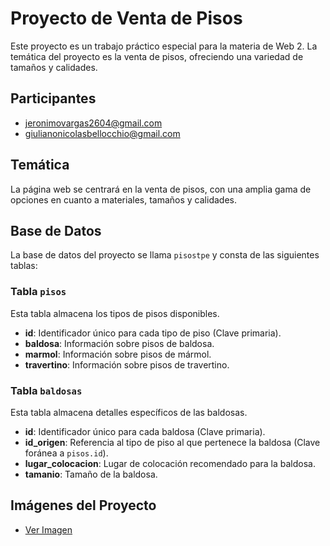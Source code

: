 # Proyecto de Venta de Pisos

Este proyecto es un trabajo práctico especial para la materia de Web 2. La temática del proyecto es la venta de pisos, ofreciendo una variedad de tamaños y calidades.

## Participantes

- jeronimovargas2604@gmail.com
- giulianonicolasbellocchio@gmail.com

## Temática

La página web se centrará en la venta de pisos, con una amplia gama de opciones en cuanto a materiales, tamaños y calidades.

## Base de Datos

La base de datos del proyecto se llama `pisostpe` y consta de las siguientes tablas:

### Tabla `pisos`

Esta tabla almacena los tipos de pisos disponibles.

- **id**: Identificador único para cada tipo de piso (Clave primaria).
- **baldosa**: Información sobre pisos de baldosa.
- **marmol**: Información sobre pisos de mármol.
- **travertino**: Información sobre pisos de travertino.

### Tabla `baldosas`

Esta tabla almacena detalles específicos de las baldosas.

- **id**: Identificador único para cada baldosa (Clave primaria).
- **id_origen**: Referencia al tipo de piso al que pertenece la baldosa (Clave foránea a `pisos.id`).
- **lugar_colocacion**: Lugar de colocación recomendado para la baldosa.
- **tamanio**: Tamaño de la baldosa.

## Imágenes del Proyecto

- [Ver Imagen](349c28fd-a95e-450c-8a3d-085ac4d34c7b.jfif)
